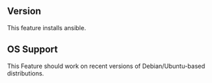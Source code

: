 

## Version

This feature installs ansible.

## OS Support

This Feature should work on recent versions of Debian/Ubuntu-based distributions.
